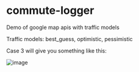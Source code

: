 # commute-logger
Demo of google map apis with traffic models

Traffic models: best_guess, optimistic, pessimistic

Case 3 will give you something like this:

![image](https://user-images.githubusercontent.com/24947652/196134271-7f585e0f-93f2-4cd2-9158-f92dd94d93a3.png)
